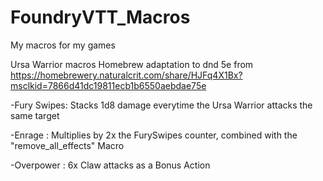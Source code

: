 # FoundryVTT_Macros
My macros for my games



Ursa Warrior macros
Homebrew adaptation to dnd 5e from  https://homebrewery.naturalcrit.com/share/HJFq4X1Bx?msclkid=7866d41dc19811ecb1b6550aebdae75e

  -Fury Swipes: Stacks 1d8 damage everytime the Ursa Warrior attacks the same target

  -Enrage     : Multiplies by 2x the FurySwipes counter, combined with the "remove_all_effects" Macro

  -Overpower  : 6x Claw attacks as a Bonus Action


